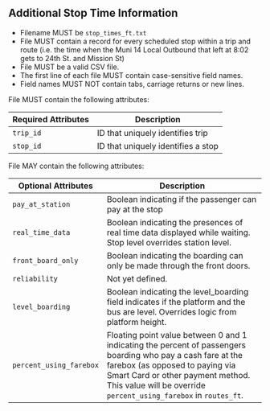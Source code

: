 ## Additional Stop Time Information

 *  Filename MUST be `stop_times_ft.txt`
 *  File MUST contain a record for every scheduled stop within a trip and route (i.e. the time when the Muni 14 Local Outbound that left at 8:02 gets to 24th St. and Mission St)
 *  File MUST be a valid CSV file.
 *  The first line of each file MUST contain case-sensitive field names.
 *  Field names MUST NOT contain tabs, carriage returns or new lines.
 
File MUST contain the following attributes:

Required Attributes	| Description										
----------			| -------------		
`trip_id`			| ID that uniquely identifies trip
`stop_id`			| ID that uniquely identifies a stop

File MAY contain the following attributes:

Optional Attributes		| Description										
----------				| -------------		
`pay_at_station`		| Boolean indicating if the passenger can pay at the stop
`real_time_data`		| Boolean indicating the presences of real time data displayed while waiting.  Stop level overrides station level.
`front_board_only`		| Boolean indicating the boarding can only be made through the front doors. 
`reliability`			| Not yet defined.
`level_boarding`		| Boolean indicating the level_boarding field indicates if the platform and the bus are level. Overrides logic from platform height.
`percent_using_farebox` | Floating point value between 0 and 1 indicating the percent of passengers boarding who pay a cash fare at the farebox (as opposed to paying via Smart Card or other payment method. This value will be override `percent_using_farebox` in `routes_ft`.

